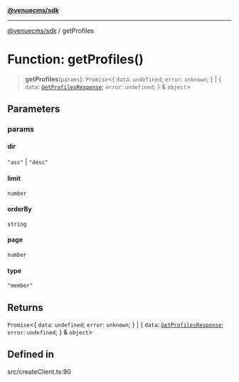 [**@venuecms/sdk**](../README.md)

***

[@venuecms/sdk](../README.md) / getProfiles

# Function: getProfiles()

> **getProfiles**(`params`): `Promise`\<\{ `data`: `undefined`; `error`: `unknown`; \} \| \{ `data`: [`GetProfilesResponse`](../type-aliases/GetProfilesResponse.md); `error`: `undefined`; \} & `object`\>

## Parameters

### params

#### dir

`"asc"` \| `"desc"`

#### limit

`number`

#### orderBy

`string`

#### page

`number`

#### type

`"member"`

## Returns

`Promise`\<\{ `data`: `undefined`; `error`: `unknown`; \} \| \{ `data`: [`GetProfilesResponse`](../type-aliases/GetProfilesResponse.md); `error`: `undefined`; \} & `object`\>

## Defined in

src/createClient.ts:90
